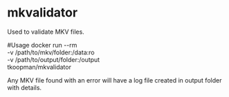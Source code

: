 # mkvalidator
Used to validate MKV files.

#Usage
docker run --rm \
  -v /path/to/mkv/folder:/data:ro \
  -v /path/to/output/folder:/output \
  tkoopman/mkvalidator  
  
Any MKV file found with an error will have a log file created in output folder with details.